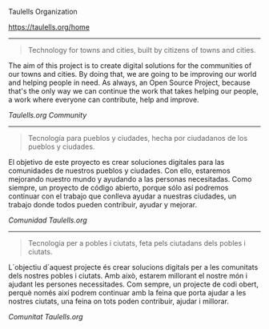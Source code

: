  Taulells Organization 

 https://taulells.org/home

------- 

> Technology for towns and cities, built by citizens of towns and cities. 

The aim of this project is to create digital solutions for the communities of our towns and cities. By doing that, we are going to be improving our world and helping people in need. 
As always, an Open Source Project, because that's the only way we can continue the work that takes helping our people, a work where everyone can contribute, help and improve. 
  
   *Taulells.org Community* 
 
 
------- 

> Tecnología para pueblos y ciudades, hecha por ciudadanos de los pueblos y ciudades. 

El objetivo de este proyecto es crear soluciones digitales para las comunidades de nuestros pueblos y ciudades. Con ello, estaremos mejorando nuestro mundo y ayudando a las personas necesitadas. 
Como siempre, un proyecto de código abierto, porque sólo así podremos continuar con el trabajo que conlleva ayudar a nuestras ciudades, un trabajo donde todos pueden contribuir, ayudar y mejorar.
  
  *Comunidad Taulells.org*
 
 
------- 

> Tecnologia per a pobles i ciutats, feta pels ciutadans dels pobles i ciutats.

L´objectiu d´aquest projecte és crear solucions digitals per a les comunitats dels nostres pobles i ciutats. Amb això, estarem millorant el nostre món i ajudant les persones necessitades.
Com sempre, un projecte de codi obert, perquè només així podrem continuar amb la feina que porta ajudar a les nostres ciutats, una feina on tots poden contribuir, ajudar i millorar.
 
  *Comunitat Taulells.org*


